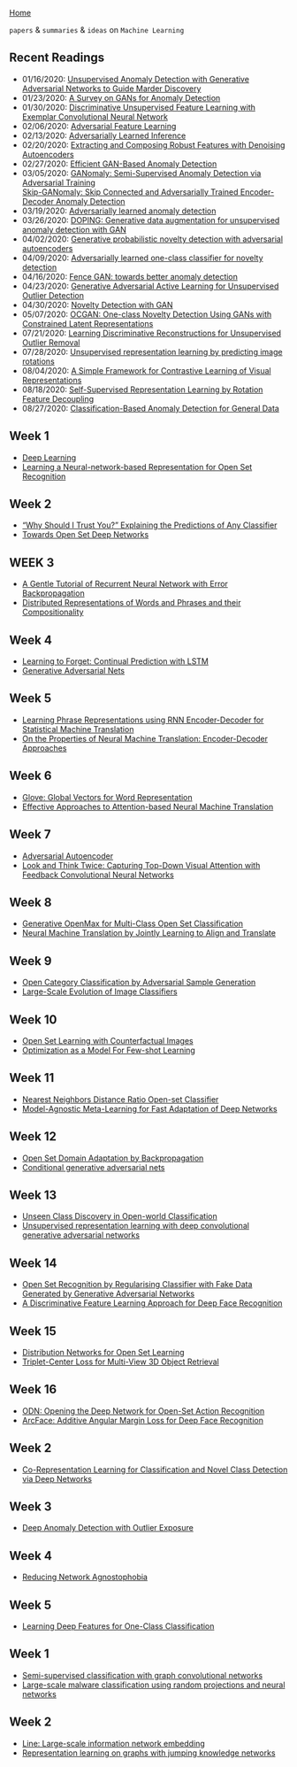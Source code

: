 
[Home](https://clojia.github.io/)

`papers` & `summaries` & `ideas` on `Machine Learning`

## Recent Readings

- 01/16/2020: [Unsupervised Anomaly Detection with Generative Adversarial Networks to Guide Marder Discovery](https://link.springer.com/chapter/10.1007/978-3-319-59050-9_12)
- 01/23/2020: [A Survey on GANs for Anomaly Detection](https://arxiv.org/pdf/1906.11632.pdf)
- 01/30/2020: [Discriminative Unsupervised Feature Learning with Exemplar Convolutional Neural Network](https://arxiv.org/pdf/1406.6909.pdf)
- 02/06/2020: [Adversarial Feature Learning](https://arxiv.org/pdf/1605.09782.pdf)
- 02/13/2020: [Adversarially Learned Inference](https://arxiv.org/pdf/1606.00704.pdf)
- 02/20/2020: [Extracting and Composing Robust Features with Denoising Autoencoders](https://dl.acm.org/doi/abs/10.1145/1390156.1390294)
- 02/27/2020: [Efficient GAN-Based Anomaly Detection](https://arxiv.org/pdf/1802.06222.pdf)
- 03/05/2020: [GANomaly: Semi-Supervised Anomaly Detection via Adversarial Training](https://arxiv.org/pdf/1805.06725.pdf) <br>
              [Skip-GANomaly: Skip Connected and Adversarially Trained Encoder-Decoder Anomaly Detection](https://arxiv.org/pdf/1901.08954.pdf)
- 03/19/2020: [Adversarially learned anomaly detection](https://arxiv.org/pdf/1812.02288.pdf)
- 03/26/2020: [DOPING: Generative data augmentation for unsupervised anomaly detection with GAN](https://arxiv.org/pdf/1808.07632.pdf)
- 04/02/2020: [Generative probabilistic novelty detection with adversarial autoencoders](http://papers.nips.cc/paper/7915-generative-probabilistic-novelty-detection-with-adversarial-autoencoders.pdf)
- 04/09/2020: [Adversarially learned one-class classifier for novelty detection](http://openaccess.thecvf.com/content_cvpr_2018/papers/Sabokrou_Adversarially_Learned_One-Class_CVPR_2018_paper.pdf)
- 04/16/2020: [Fence GAN: towards better anomaly detection](https://arxiv.org/pdf/1904.01209.pdf)
- 04/23/2020: [Generative Adversarial Active Learning for Unsupervised Outlier Detection](https://arxiv.org/pdf/1809.10816.pdf)
- 04/30/2020: [Novelty Detection with GAN](https://arxiv.org/pdf/1802.10560.pdf)
- 05/07/2020: [OCGAN: One-class Novelty Detection Using GANs with Constrained Latent Representations](https://arxiv.org/pdf/1903.08550.pdf)
- 07/21/2020: [Learning Discriminative Reconstructions for Unsupervised Outlier Removal](https://openaccess.thecvf.com/content_iccv_2015/papers/Xia_Learning_Discriminative_Reconstructions_ICCV_2015_paper.pdf)
- 07/28/2020: [Unsupervised representation learning by predicting image rotations](https://arxiv.org/pdf/1803.07728.pdf)
- 08/04/2020: [A Simple Framework for Contrastive Learning of Visual Representations](https://arxiv.org/pdf/2002.05709.pdf)
- 08/18/2020: [Self-Supervised Representation Learning by Rotation Feature Decoupling](https://openaccess.thecvf.com/content_CVPR_2019/papers/Feng_Self-Supervised_Representation_Learning_by_Rotation_Feature_Decoupling_CVPR_2019_paper.pdf)
- 08/27/2020: [Classification-Based Anomaly Detection for General Data](https://openreview.net/pdf?id=H1lK_lBtvS)

## Week 1
- [Deep Learning](https://clojia.github.io/independent-research/2018-08-IR-DL)
- [Learning a Neural-network-based Representation for Open Set Recognition](https://clojia.github.io/independent-research/2018-08-IR-Open-Set-Recognition)

## Week 2
- [“Why Should I Trust You?” Explaining the Predictions of Any Classifier](https://clojia.github.io/independent-research/2018-08-IR-LIME)
- [Towards Open Set Deep Networks](https://clojia.github.io/independent-research/2018-08-IR-Open-Max)

## WEEK 3
- [A Gentle Tutorial of Recurrent Neural Network with Error Backpropagation](https://clojia.github.io/independent-research/2018-08-IR-RNN-BP)
- [Distributed Representations of Words and Phrases
and their Compositionality](https://clojia.github.io/independent-research/2018-08-IR-Dist-Rep)

## Week 4
- [Learning to Forget: Continual Prediction with LSTM](https://clojia.github.io/independent-research/2018-09-IR-LSTM)
- [Generative Adversarial Nets](https://clojia.github.io/independent-research/2018-09-IR-GANs)

## Week 5
- [Learning Phrase Representations using RNN Encoder-Decoder for Statistical Machine Translation](https://clojia.github.io/independent-research/2018-09-IR-RNN-EnDecoder)
- [On the Properties of Neural Machine Translation: Encoder-Decoder Approaches](https://clojia.github.io/independent-research/2018-09-IR-grConv)


## Week 6
- [Glove: Global Vectors for Word Representation](https://clojia.github.io/independent-research/2018-09-IR-GloVe)
- [Effective Approaches to Attention-based Neural Machine Translation](https://clojia.github.io/independent-research/2018-09-IR-MT-Attention)

## Week 7
- [Adversarial Autoencoder](https://clojia.github.io/independent-research/2018-10-IR-Adversarial-Autoencoder)
- [Look and Think Twice: Capturing Top-Down Visual Attention with Feedback Convolutional Neural Networks](https://clojia.github.io/independent-research/2018-10-IR-Look-and-Think-Twice)

## Week 8
- [Generative OpenMax for Multi-Class Open Set Classification](https://clojia.github.io/independent-research/2018-10-IR-G-OpenMax)
- [Neural Machine Translation by Jointly Learning to Align and Translate](https://clojia.github.io/independent-research/2018-10-IR-Neural-Machine-Translation)

## Week 9
- [Open Category Classification by Adversarial Sample Generation](https://clojia.github.io/independent-research/2018-10-IR-Open-Set-by-Adversarial-Sample-Generation)
- [Large-Scale Evolution of Image Classifiers](https://clojia.github.io/independent-research/2018-10-IR-Large-Scale-Evolution)

## Week 10
- [Open Set Learning with Counterfactual Images](https://clojia.github.io/independent-research/2018-10-IR-Open-Set-Learning-with-Counterfactual-Images)
- [Optimization as a Model For Few-shot Learning](https://clojia.github.io/independent-research/2018-10-IR-Few-Shot-Learning-Optimization)

## Week 11
- [Nearest Neighbors Distance Ratio Open-set Classifier](https://clojia.github.io/independent-research/2018-10-IR-NNDR)
- [Model-Agnostic Meta-Learning for Fast Adaptation of Deep Networks](https://clojia.github.io/independent-research/2018-10-IR-Model-Agnostic-Meta-Learning)

## Week 12
- [Open Set Domain Adaptation by Backpropagation](https://clojia.github.io/independent-research/2018-11-IR-Open-Set-Domain-Adaptation-by-Backpropagation)
- [Conditional generative adversarial nets](https://clojia.github.io/independent-research/2018-11-IR-Conditional-Generative-Adversarial-Nets)

## Week 13
- [Unseen Class Discovery in Open-world Classification](https://clojia.github.io/independent-research/2018-11-IR-Unseen-Class-Discovery-In-Open-World-Classification)
- [Unsupervised representation learning with deep convolutional generative
adversarial networks](https://clojia.github.io/independent-research/2018-11-IR-DCGANs)

## Week 14
- [Open Set Recognition by Regularising Classifier with Fake Data Generated
by Generative Adversarial Networks](https://clojia.github.io/independent-research/2018-12-IR-GAN-MDFM)
- [A Discriminative Feature Learning Approach for Deep Face Recognition](https://clojia.github.io/independent-research/2018-12-IR-Center-Loss)

## Week 15
- [Distribution Networks for Open Set Learning](https://clojia.github.io/independent-research/2018-12-IR-Distribution-Networks)
- [Triplet-Center Loss for Multi-View 3D Object Retrieval](https://clojia.github.io/independent-research/2018-12-IR-Triplet-Center-Loss)

## Week 16
- [ODN: Opening the Deep Network for Open-Set Action Recognition](https://clojia.github.io/independent-research/2018-12-IR-ODN)
- [ArcFace: Additive Angular Margin Loss for Deep Face Recognition](https://clojia.github.io/independent-research/2018-12-IR-ArcFace)

## Week 2
- [Co-Representation Learning for Classification and Novel Class Detection via Deep Networks](https://clojia.github.io/independent-research/2019-01-IR-RLCN)

## Week 3
- [Deep Anomaly Detection with Outlier Exposure](https://clojia.github.io/independent-research/2019-01-IR-OE)

## Week 4
- [Reducing Network Agnostophobia](https://clojia.github.io/independent-research/2019-01-IR-Objectosphere)

## Week 5
- [Learning Deep Features for One-Class Classification](https://clojia.github.io/independent-research/2019-02-IR-DOC)

## Week 1
- [Semi-supervised classification with graph convolutional networks](https://clojia.github.io/independent-research/2019-08-GCN)
- [Large-scale malware classification using random projections and neural networks](https://clojia.github.io/independent-research/2019-08-Random-Projection-Malware)

## Week 2
- [Line: Large-scale information network embedding](https://clojia.github.io/independent-research/2019-08-LINE)
- [Representation learning on graphs with jumping knowledge networks](https://clojia.github.io/independent-research/2019-08-JK-Networks)
